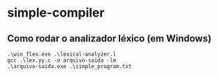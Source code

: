 # simple-compiler

## Como rodar o analizador léxico (em Windows)
```
.\win_flex.exe .\lexical-analyzer.l
gcc .\lex.yy.c -o arquivo-saida -lm
.\arquivo-saida.exe .\simple_program.txt
```
